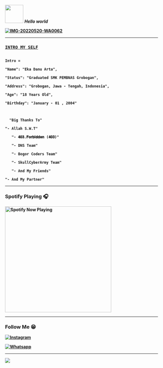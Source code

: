 <img src="https://media0.giphy.com/media/Wj7lNjMNDxSmc/200.webp?cid=ecf05e47gol7hyzftrdpoaar8lchrj2uzbzs0qoz3xgzv14o&rid=200.webp" width="60"> <em><b>Hello world </em>


<p align="center">

<a href="https://ibb.co/q7cNzBf"><img src="https://i.ibb.co/q7cNzBf/IMG-20220520-WA0062.jpg" alt="IMG-20220520-WA0062" border="0"></a>
</p>
  
_______
  
### [`INTRO MY SELF`](https://ekagans02.herokuapp.com)

```

Intro =

"Name": "Eka Danu Arta",

"Status": "Graduated SMK PEMBNAS Grobogan",

"Address": "Grobogan, Jawa - Tengah, Indonesia",

"Age": "18 Years Old",

"Birthday": "January - 01 , 2004"

   

  "Big Thanks To"

"- Allah S.W.T"

   "- 𝟒𝟎𝟑.𝐅𝐨𝐫𝐛𝐢𝐝𝐝𝐞𝐧 (𝟒𝟎𝟑)"

   "- DNS Team"
   
   "- Bogor Coders Team"
  
   "- SkullCyberArmy Team"
  
   "- And My Friends"

"- And My Partner"

```

_____

### Spotify Playing 🎧

<p align="center">

  <a href="https://open.spotify.com/user/hbv7yzic965h9y82w194av0cz" target="_blank"><img src="https://now-playing-on-spotify.vercel.app/api/spotify" alt="Spotify Now Playing" width="350"/></a>

</p>

------

### Follow Me 😁
<a href="https://www.instagram.com/itsme_danuu" target="_blank"><img src="https://img.shields.io/badge/Instagram-%23E4405F.svg?&style=flat-square&logo=instagram&logoColor=white" alt="Instagram"></a>

<a href="https://wa.me/994400295560" target="_blank"><img src="https://img.shields.io/badge/Whatsapp-%808080.svg?&style=flat-square&logo=Whatsapp&logoColor=white" alt="Whatsapp"></a>

  _____
  
  <a href="https://github.com/ekadanuarta"><img src="https://github-readme-stats.vercel.app/api?username=ekadanuarta&bg_color=30,e96443,904e95&title_color=fff&text_color=fff&icon_color=fff&hide_border=true&show_icons=true" /></a>

